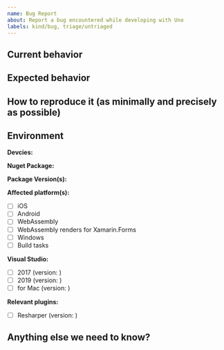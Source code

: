 ```yaml
---
name: Bug Report
about: Report a bug encountered while developing with Uno
labels: kind/bug, triage/untriaged
---
```


<!-- Please use this template while reporting a bug and provide as much info as possible. Not doing so may result in your bug not being addressed in a timely manner. Thanks!

If the matter is security related, please disclose it privately via https://github.com/nventive/Uno/security/
-->

## Current behavior

<!-- Describe how the issue manifests. -->

## Expected behavior

<!-- Describe what the desired behavior would be. -->

## How to reproduce it (as minimally and precisely as possible)

<!-- Please provide a **MINIMAL REPRO PROJECT** and the **STEPS TO REPRODUCE**-->

## Environment

<!-- For bug reports Check one or more of the following options with "x" -->
**Devcies:**

**Nuget Package:**

**Package Version(s):**

**Affected platform(s):**

- [ ] iOS
- [ ] Android
- [ ] WebAssembly
- [ ] WebAssembly renders for Xamarin.Forms
- [ ] Windows
- [ ] Build tasks

**Visual Studio:**

- [ ] 2017 (version: )
- [ ] 2019 (version: )
- [ ] for Mac (version: )

**Relevant plugins:**

- [ ] Resharper (version: )

## Anything else we need to know?

<!-- We would love to know of any friction, apart from knowledge, that prevented you from sending in a pull-request -->
